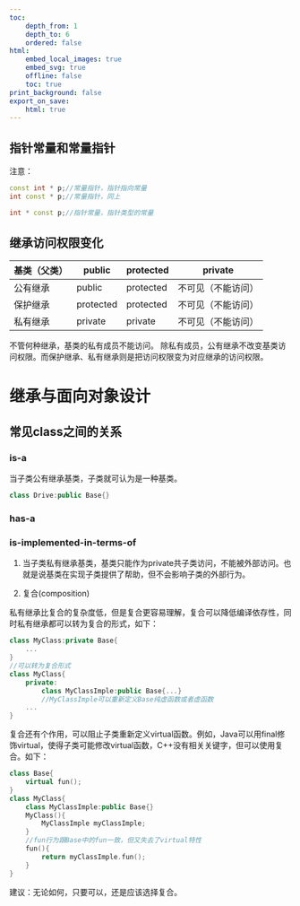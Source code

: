```yaml
---
toc:
    depth_from: 1
    depth_to: 6
    ordered: false
html:
    embed_local_images: true
    embed_svg: true
    offline: false
    toc: true
print_background: false
export_on_save:
    html: true
---
```


## 指针常量和常量指针

注意：
```C++
const int * p;//常量指针，指针指向常量
int const * p;//常量指针，同上

int * const p;//指针常量，指针类型的常量
```

## 继承访问权限变化

|基类（父类）| public   |protected  |private|
|---        |---       |---        |---|
|公有继承   |public	    |protected	|不可见（不能访问）|
|保护继承	|protected	|protected	|不可见（不能访问）|
|私有继承	|private	|private	|不可见（不能访问）|
不管何种继承，基类的私有成员不能访问。
除私有成员，公有继承不改变基类访问权限。而保护继承、私有继承则是把访问权限变为对应继承的访问权限。

# 继承与面向对象设计

## 常见class之间的关系

### is-a

当子类公有继承基类，子类就可认为是一种基类。
```C++
class Drive:public Base{}
```

### has-a

### is-implemented-in-terms-of

1. 当子类私有继承基类，基类只能作为private共子类访问，不能被外部访问。也就是说基类在实现子类提供了帮助，但不会影响子类的外部行为。

2. 复合(composition)

私有继承比复合的复杂度低，但是复合更容易理解，复合可以降低编译依存性，同时私有继承都可以转为复合的形式，如下：
```C++
class MyClass:private Base{
    ...
}
//可以转为复合形式
class MyClass{
    private:
        class MyClassImple:public Base{...}
        //MyClassImple可以重新定义Base纯虚函数或者虚函数
    ...
}
```
复合还有个作用，可以阻止子类重新定义virtual函数。例如，Java可以用final修饰virtual，使得子类可能修改virtual函数，C++没有相关关键字，但可以使用复合。如下：
```C++
class Base{
    virtual fun();
}
class MyClass{
    class MyClassImple:public Base{}
    MyClass(){
        MyClassImple myClassImple;
    }
    //fun行为跟Base中的fun一致，但又失去了virtual特性
    fun(){
        return myClassImple.fun();
    }
}
```
建议：无论如何，只要可以，还是应该选择复合。
